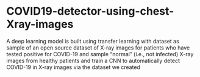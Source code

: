# COVID19-detector-using-chest-Xray-images
A deep learning model is built using transfer learning with dataset as sample of an open source dataset of X-ray images for patients who have tested positive for COVID-19 and sample “normal” (i.e., not infected) X-ray images from healthy patients and train a CNN to automatically detect COVID-19 in X-ray images via the dataset we created
